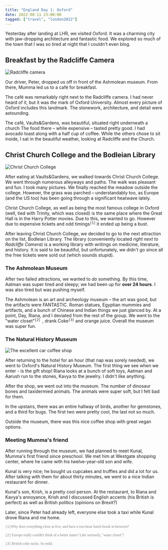 ```yaml
---
title: "England Day 1: Oxford"
date: 2022-08-11 23:00:00
tagged: ["travel", "london2022"]
---
```


Yesterday after landing at LHR, we visited Oxford. It was a charming 
city with jaw-dropping architecture and fantastic food. We explored so much of 
the town that I was so tired at night that I couldn't even blog.

## Breakfast by the Radcliffe Camera
![Radcliffe camera](/images/england2022/radcliffe.png)

Our driver, Peter, dropped us off in front of the Ashmolean museum. From there,
Mumma led us to a café for breakfast. 

The café was remarkably right next to the Radcliffe camera. I had never
heard of it, but it was _the_ mark of Oxford University. Almost every picture
of Oxford includes this landmark. The stonework, architecture, and detail were
astounding.

The café, Vaults&Gardens, was beautiful, situated right underneath a church
The food there – while expensive – tasted pretty good. I had avocado toast
along with a half cup of coffee. While the others chose to sit inside, I sat in
the beautiful weather, looking at Radcliffe and the Church.

## Christ Church College and the Bodleian Library
![Christ Church College](/images/england2022/christ-church-college.png)

After eating at Vaults&Gardens, we walked towards Christ Church College. We went
through numerous alleyways and paths. The walk was pleasant and fun. I took many
pictures. We finally reached the meadow outside the college. However, the grass 
was parched – understandably too, as Europe (and the US too) has been going 
through a significant heatwave lately.

Christ Church College, as well as being the most famous college in Oxford (well,
tied with Trinity, which was closed) is the same place where the Great Hall is in 
the Harry Potter movies. Due to this, we wanted to go. However due to 
expensive tickets and odd timings<code><sup>[1]</sup></code> it ended up being a
bust. 

After leaving Christ Church College, we decided to go to the next attraction on 
the list, Bodleian Library. The library (conveniently located _right next to 
Radcliffe Camera_) is a working library with writings on medicine, 
literature, and history. It is said to be beautiful, but unfortunately, we didn't go
since all the free tickets were sold out (which sounds stupid).

### The Ashmolean Museum

After two failed attractions, we wanted to _do_ something. By this time, Aatman
was super tired and sleepy; we had been up for **over 24 hours**. I was also 
tired but was pushing myself.

The Ashmolean is an art and archeology museum – the art was good, but the 
artifacts were FANTASTIC. Roman statues, Egyptian mummies and artifacts, and a bunch 
of Chinese and Indian things we just glanced by. At a point, Day, Riana, and I 
deviated from the rest of the group. We went to the "water closet"<code><sup>[2]
</sup></code>, drank Coke<code><sup>[3]</sup></code> and orange juice. Overall 
the museum was super fun.

### The Natural History Museum
![The excellent car coffee shop](/images/england2022/car-cafe.png)

After returning to the hotel for an hour (that nap was sorely needed), we went 
to Oxford's Natural History Museum. The first thing we see when we enter - is the gift
shop! Riana looks at a bunch of soft toys, Aatman and Aarush run to the stones, 
Kavya to the jewelry. I didn't like anything.

After the shop, we went out into the museum. The number of dinosaur bones and
taxidermied animals. The animals were super soft, but I felt bad for them. 

In the upstairs, there was an entire hallway of birds, another for gemstones, 
and a third for bugs. The first two were pretty cool, the last not so much.

Outside the museum, there was this nice coffee shop with great vegan 
options.

### Meeting Mumma's friend

After running through the museum, we had planned to meet Kunal, Mumma's first 
friend since preschool. We met him at Westgate shopping center, where he came 
with his twelve-year-old son and wife.

Kunal is very nice; he bought us cupcakes and truffles and did a lot for us.
After talking with them for about thirty minutes, we went to a nice Indian 
restaurant for dinner.

Kunal's son, Krish, is a pretty cool person. At the restaurant, to Riana and Kavya's annoyance, Krish and I discussed English accents (his British is perfect) as well
as British politics (opinions on Brexit?)

Later, since Peter had already left, everyone else took a taxi while Kunal drove Riana and me home.

<sub style="font-family: Georgia, Times, serif; color: grey"><code>[1]</code>Why 
does everything close at five, and have a two-hour lunch break in between?</sub>

<sub style="font-family: Georgia, Times, serif; color: grey"><code>[2]</code>
Europe really couldn't think of a better name? Like seriously, "water closet"?</sub>

<sub style="font-family: Georgia, Times, serif; color: grey"><code>[3]</code> 
British coke sucks. So mild.</sub>
